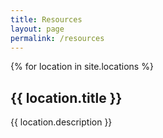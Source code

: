 ```yaml
---
title: Resources
layout: page
permalink: /resources
---
```

{% for location in site.locations %}
    <h2>{{ location.title }}</h2>
    <p>{{ location.description }}</p>

